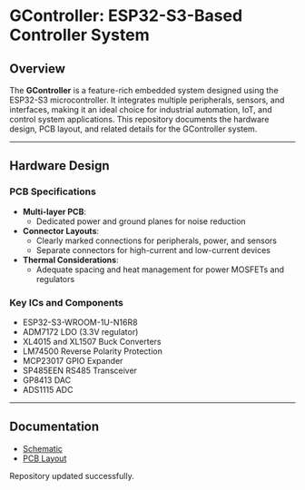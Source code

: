# GController: ESP32-S3-Based Controller System

## Overview
The **GController** is a feature-rich embedded system designed using the ESP32-S3 microcontroller. It integrates multiple peripherals, sensors, and interfaces, making it an ideal choice for industrial automation, IoT, and control system applications. This repository documents the hardware design, PCB layout, and related details for the GController system.

---

## Hardware Design
### PCB Specifications
- **Multi-layer PCB**:
  - Dedicated power and ground planes for noise reduction
- **Connector Layouts**:
  - Clearly marked connections for peripherals, power, and sensors
  - Separate connectors for high-current and low-current devices
- **Thermal Considerations**:
  - Adequate spacing and heat management for power MOSFETs and regulators

### Key ICs and Components
- ESP32-S3-WROOM-1U-N16R8
- ADM7172 LDO (3.3V regulator)
- XL4015 and XL1507 Buck Converters
- LM74500 Reverse Polarity Protection
- MCP23017 GPIO Expander
- SP485EEN RS485 Transceiver
- GP8413 DAC
- ADS1115 ADC

---

## Documentation
- [Schematic](./Documents/Schematic.pdf)
- [PCB Layout](./Documents/PCB.pdf)

Repository updated successfully.
